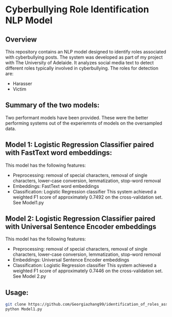 # Cyberbullying Role Identification NLP Model

## Overview
This repository contains an NLP model designed to identify roles associated with cyberbullying posts. The system was developed as part of my project with The University of Adelaide. It analyzes social media text to detect different roles typically involved in cyberbullying. The roles for detection are:
- Harasser
- Victim

## Summary of the two models:
Two performant models have been provided.
These were the better performing systems out of the experiemnts of models on the oversampled data.

## Model 1: Logistic Regression Classifier paired with FastText word embeddings:
This model has the following features:
- Preprocessing: removal of special characters, removal of single characters, lower-case conversion, lemmatization, stop-word removal
- Embeddings: FastText word embeddings
- Classification: Logistic Regression classifier
This system achieved a weighted F1 score of approximately 0.7492 on the cross-validation set.
See Model1.py

## Model 2: Logistic Regression Classifier paired with Universal Sentence Encoder embeddings
This model has the following features:
- Preprocessing: removal of special characters, removal of single characters, lower-case conversion, lemmatization, stop-word removal
- Embeddings: Universal Sentence Encoder embeddings
- Classification: Logistic Regression classifier
This system achieved a weighted F1 score of approximately 0.7446 on the cross-validation set.
See Model 2.py

## Usage:
```bash
git clone https://github.com/Georgiazhang99/identification_of_roles_associated_with_cyberbulling_posts
python Model1.py

